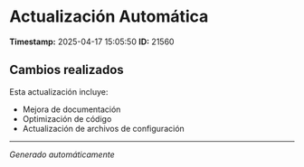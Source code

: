 # Actualización Automática

**Timestamp:** 2025-04-17 15:05:50
**ID:** 21560

## Cambios realizados

Esta actualización incluye:
- Mejora de documentación
- Optimización de código
- Actualización de archivos de configuración

---
*Generado automáticamente*
